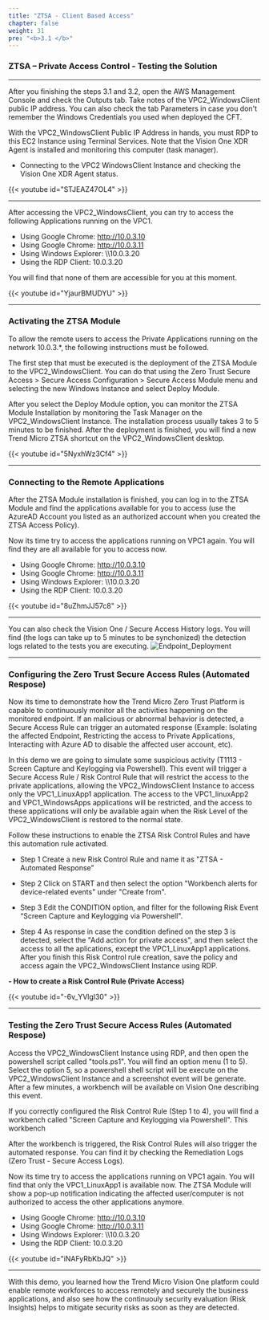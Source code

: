 ```yaml
---
title: "ZTSA - Client Based Access"
chapter: false
weight: 31
pre: "<b>3.1 </b>"
---
```

 
### ZTSA – Private Access Control - Testing the Solution

---
After you finishing the steps 3.1 and 3.2, open the AWS Management Console and check the Outputs tab. Take notes of the VPC2_WindowsClient public IP address. You can also check the tab Parameters in case you don't remember the Windows Credentials you used when deployed the CFT.

With the VPC2_WindowsClient Public IP Address in hands, you must RDP to this EC2 Instance using Terminal Services. Note that the Vision One XDR Agent is installed and monitoring this computer (task manager).

- Connecting to the VPC2 WindowsClient Instance and checking the Vision One XDR Agent status. 

{{< youtube id="STJEAZ47OL4" >}}

---
After accessing the VPC2_WindowsClient, you can try to access the following Applications running on the VPC1.
* Using Google Chrome: http://10.0.3.10
* Using Google Chrome: http://10.0.3.11
* Using Windows Explorer: \\\10.0.3.20
* Using the RDP Client: 10.0.3.20

You will find that none of them are accessible for you at this moment.

{{< youtube id="YjaurBMUDYU" >}}

---
### Activating the ZTSA Module
To allow the remote users to access the Private Applications running on the network 10.0.3.*, the following instructions must be followed.

The first step that must be executed is the deployment of the ZTSA Module to the VPC2_WindowsClient. You can do that using the Zero Trust Secure Access > Secure Access Configuration > Secure Access Module menu and selecting the new Windows Instance and select Deploy Module.

After you select the Deploy Module option, you can monitor the ZTSA Module Installation by monitoring the Task Manager on the VPC2_WindowsClient Instance. The installation process usually takes 3 to 5 minutes to be finished. After the deployment is finished, you will find a new Trend Micro ZTSA shortcut on the VPC2_WindowsClient desktop.

{{< youtube id="5NyxhWz3Cf4" >}}

---

### Connecting to the Remote Applications

After the ZTSA Module installation is finished, you can log in to the ZTSA Module and find the applications available for you to access (use the AzureAD Account you listed as an authorized account when you created the ZTSA Access Policy).

Now its time try to access the applications running on VPC1 again. You will find they are all available for you to access now.

* Using Google Chrome: http://10.0.3.10
* Using Google Chrome: http://10.0.3.11
* Using Windows Explorer: \\\10.0.3.20
* Using the RDP Client: 10.0.3.20

{{< youtube id="8uZhmJJ57c8" >}}

---
You can also check the Vision One / Secure Access History logs. You will find (the logs can take up to 5 minutes to be synchonized) the detection logs related to the tests you are executing.
![Endpoint_Deployment](/images/ztsa-internal-logs.png)


---
### Configuring the Zero Trust Secure Access Rules (Automated Respose)
Now its time to demonstrate how the Trend Micro Zero Trust Platform is capable to continuously monitor all the activities happening on the monitored endpoint. If an malicious or abnormal behavior is detected, a Secure Access Rule can trigger an automated response (Example: Isolating the affected Endpoint, Restricting the access to Private Applications, Interacting with Azure AD to disable the affected user account, etc). 

In this demo we are going to simulate some suspicious activity (T1113 - Screen Capture and Keylogging via Powershell). This event will trigger a Secure Access Rule / Risk Control Rule that will restrict the access to the private applications, allowing the VPC2_WindowsClient Instance to access only the VPC1_LinuxApp1 application. The access to the VPC1_linuxApp2 and VPC1_WindowsApps applications will be restricted, and the access to these applications will only be available again when the Risk Level of the VPC2_WindowsClient is restored to the normal state.

Follow these instructions to enable the ZTSA Risk Control Rules and have this automation rule activated.

* Step 1 
Create a new Risk Control Rule and name it as "ZTSA - Automated Response"

* Step 2
Click on START and then select the option "Workbench alerts for device-related events" under "Create from".

* Step 3
Edit the CONDITION option, and filter for the following Risk Event “Screen Capture and Keylogging via Powershell".

* Step 4
As response in case the condition defined on the step 3 is detected, select  the "Add action for private access", and then select the access to all the aplications, except the VPC1_LinuxApp1 applications. After you finish this Risk Control rule creation, save the policy and access again the VPC2_WindowsClient Instance using RDP.

<b>- How to create a Risk Control Rule (Private Access)</b>

{{< youtube id="-6v_YVlgl30" >}}

---
### Testing the Zero Trust Secure Access Rules (Automated Respose)
Access the VPC2_WindowsClient Instance using RDP, and then open the powershell script called "tools.ps1". You will find an option menu (1 to 5).
Select the option 5, so a powershell shell script will be execute on the VPC2_WindowsClient Instance and a screenshot event will be generate. After a few minutes, a workbench will be available on Vision One describing this event.

If you correctly configured the Risk Control Rule (Step 1 to 4), you will find a workbench called "Screen Capture and Keylogging via Powershell". This workbench

After the workbench is triggered, the Risk Control Rules will also trigger the automated response. You can find it by checking the Remediation Logs (Zero Trust - Secure Access Logs).

Now its time try to access the applications running on VPC1 again. You will find that only the VPC1_LinuxApp1 is available now. The ZTSA Module will show a pop-up notification indicating the affected user/computer is not authorized to access the other applications anymore.
* Using Google Chrome: http://10.0.3.10
* Using Google Chrome: http://10.0.3.11
* Using Windows Explorer: \\\10.0.3.20
* Using the RDP Client: 10.0.3.20

{{< youtube id="iNAFyRbKbJQ" >}}

---

With this demo, you learned how the Trend Micro Vision One platform could enable remote workforces to access remotely and securely the business applications, and also see how the continuouly security evaluation (Risk Insights) helps to mitigate security risks as soon as they are detected.
